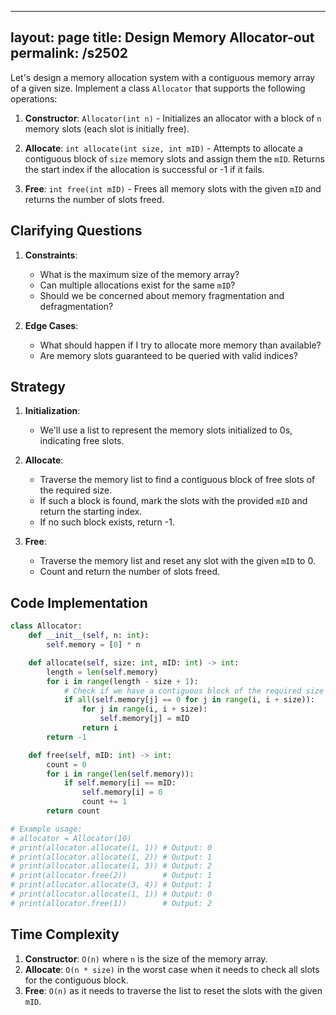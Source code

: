 
---
layout: page
title:  Design Memory Allocator-out
permalink: /s2502
---

Let's design a memory allocation system with a contiguous memory array of a given size. Implement a class `Allocator` that supports the following operations:

1. **Constructor**: 
   `Allocator(int n)` - Initializes an allocator with a block of `n` memory slots (each slot is initially free).

2. **Allocate**:
   `int allocate(int size, int mID)` - Attempts to allocate a contiguous block of `size` memory slots and assign them the `mID`. Returns the start index if the allocation is successful or -1 if it fails.

3. **Free**:
   `int free(int mID)` - Frees all memory slots with the given `mID` and returns the number of slots freed.

## Clarifying Questions

1. **Constraints**:
   - What is the maximum size of the memory array?
   - Can multiple allocations exist for the same `mID`?
   - Should we be concerned about memory fragmentation and defragmentation?
  
2. **Edge Cases**:
   - What should happen if I try to allocate more memory than available?
   - Are memory slots guaranteed to be queried with valid indices?

## Strategy

1. **Initialization**:
   - We'll use a list to represent the memory slots initialized to 0s, indicating free slots.

2. **Allocate**:
   - Traverse the memory list to find a contiguous block of free slots of the required size.
   - If such a block is found, mark the slots with the provided `mID` and return the starting index.
   - If no such block exists, return -1.

3. **Free**:
   - Traverse the memory list and reset any slot with the given `mID` to 0.
   - Count and return the number of slots freed.

## Code Implementation

```python
class Allocator:
    def __init__(self, n: int):
        self.memory = [0] * n

    def allocate(self, size: int, mID: int) -> int:
        length = len(self.memory)
        for i in range(length - size + 1):
            # Check if we have a contiguous block of the required size
            if all(self.memory[j] == 0 for j in range(i, i + size)):
                for j in range(i, i + size):
                    self.memory[j] = mID
                return i
        return -1

    def free(self, mID: int) -> int:
        count = 0
        for i in range(len(self.memory)):
            if self.memory[i] == mID:
                self.memory[i] = 0
                count += 1
        return count

# Example usage:
# allocator = Allocator(10)
# print(allocator.allocate(1, 1)) # Output: 0
# print(allocator.allocate(1, 2)) # Output: 1
# print(allocator.allocate(1, 3)) # Output: 2
# print(allocator.free(2))        # Output: 1
# print(allocator.allocate(3, 4)) # Output: 1
# print(allocator.allocate(1, 1)) # Output: 0
# print(allocator.free(1))        # Output: 2
```

## Time Complexity

1. **Constructor**: `O(n)` where `n` is the size of the memory array.
2. **Allocate**: `O(n * size)` in the worst case when it needs to check all slots for the contiguous block.
3. **Free**: `O(n)` as it needs to traverse the list to reset the slots with the given `mID`.